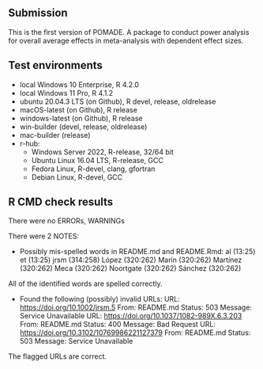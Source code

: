 ## Submission

This is the first version of POMADE. A package to conduct power analysis for overall average effects in meta-analysis with dependent effect sizes.

## Test environments

* local Windows 10 Enterprise, R 4.2.0
* local Windows 11 Pro, R 4.1.2
* ubuntu 20.04.3 LTS (on Github), R devel, release, oldrelease
* macOS-latest (on Github), R release
* windows-latest (on Github), R release
* win-builder (devel, release, oldrelease)
* mac-builder (release)
* r-hub:
  * Windows Server 2022, R-release, 32/64 bit
  * Ubuntu Linux 16.04 LTS, R-release, GCC
  * Fedora Linux, R-devel, clang, gfortran
  * Debian Linux, R-devel, GCC

## R CMD check results

There were no ERRORs, WARNINGs 

There were 2 NOTES:

* Possibly mis-spelled words in README.md and README.Rmd: al (13:25) et (13:25)
  jrsm (314:258) López (320:262) Marín (320:262) Martínez (320:262) Meca (320:262)
  Noortgate (320:262) Sánchez (320:262)
  
All of the identified words are spelled correctly.

* Found the following (possibly) invalid URLs:
    URL: https://doi.org/10.1002/jrsm.5
      From: README.md
      Status: 503
      Message: Service Unavailable
    URL: https://doi.org/10.1037/1082-989X.6.3.203
      From: README.md
      Status: 400
      Message: Bad Request
    URL: https://doi.org/10.3102/10769986221127379
      From: README.md
      Status: 503
      Message: Service Unavailable

The flagged URLs are correct.
